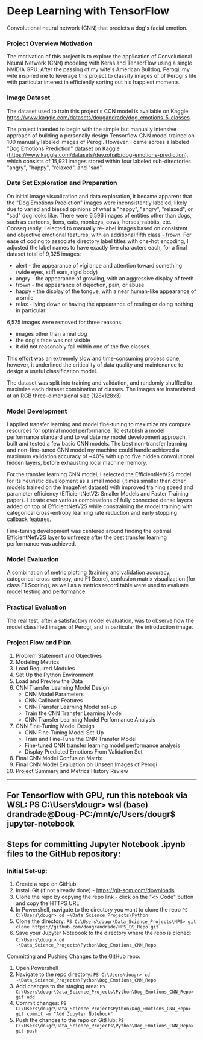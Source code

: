 # Deep Learning with TensorFlow
Convolutional neural network (CNN) that predicts a dog's facial emotion.

### Project Overview Motivation
The motivation of this project is to explore the application of Convolutional Neural Network (CNN) modeling with Keras and TensorFlow using a single NVIDIA GPU. After the passing of my wife's American Bulldog, Perogi, my wife inspired me to leverage this project to classify images of of Perogi's life with particular interest in efficiently sorting out his happiest moments.

### Image Dataset
The dataset used to train this project's CCN model is available on Kaggle: https://www.kaggle.com/datasets/dougandrade/dog-emotions-5-classes.

The project intended to begin with the simple but manually intensive approach of building a personally design Tensorflow CNN model trained on 100 manually labeled images of Perogi. However, I came across a labeled "Dog Emotions Prediction" dataset on Kaggle (https://www.kaggle.com/datasets/devzohaib/dog-emotions-prediction), which consists of 15,921 images stored within four labeled sub-directories "angry", "happy", "relaxed", and "sad".

### Data Set Exploration and Preparation
On initial image visualization and data exploration, it became apparent that the "Dog Emotions Prediction" images were inconsistently labeled, likely due to varied and biased opinions of what a "happy", "angry", "relaxed", or "sad" dog looks like. There were 6,596 images of entities other than dogs, such as cartoons, lions, cats, monkeys, cows, horses, rabbits, etc. Consequently, I elected to manually re-label images based on consistent and objective emotional features, with an additional fifth class - frown. For ease of coding to associate directory label titles with one-hot encoding, I adjusted the label names to have exactly five characters each, for a final dataset total of 9,325 images:

- alert - the appearance of vigilance and attention toward something (wide eyes, stiff ears, rigid body)
- angry - the appearance of growling, with an aggressive display of teeth
- frown - the appearance of dejection, pain, or abuse
- happy - the display of the tongue, with a near human-like appearance of a smile
- relax - lying down or having the appearance of resting or doing nothing in particular

6,575 images were removed for three reasons:
- images other than a real dog
- the dog's face was not visible
- it did not reasonably fall within one of the five classes.

This effort was an extremely slow and time-consuming process done, however, it underlined the criticality of data quality and maintenance to design a useful classification model.

The dataset was split into 
 training and 
 validation, and randomly shuffled to maximize each dataset combination of classes. The images are instantiated at an RGB three-dimensional size (128x128x3).

### Model Development
I applied transfer learning and model fine-tuning to maximize my compute resources for optimal model performance. To establish a model performance standard and to validate my model development approach, I built and tested a few basic CNN models. The best non-transfer learning and non-fine-tuned CNN model my machine could handle achieved a maximum validation accuracy of ~40% with up to five hidden convolutional hidden layers, before exhausting local machine memory.

For the transfer learning CNN model, I selected the EfficientNetV2S model for its heuristic development as a small model (
 times smaller than other models trained on the ImageNet dataset) with improved training speed and parameter efficiency (EfficientNetV2: Smaller Models and Faster Training paper). I iterate over various combinations of fully connected dense layers added on top of EfficientNetV2S while constraining the model training with categorical cross-entropy learning rate reduction and early stopping callback features.

Fine-tuning development was centered around finding the optimal EfficientNetV2S layer to unfreeze after the best transfer learning performance was achieved.

### Model Evaluation
A combination of metric plotting (training and validation accuracy, categorical cross-entropy, and F1 Score), confusion matrix visualization (for class F1 Scoring), as well as a metrics record table were used to evaluate model testing and performance.

### Practical Evaluation
The real test, after a satisfactory model evaluation, was to observe how the model classified images of Perogi, and in particular the introduction image.

### Project Flow and Plan
1. Problem Statement and Objectives
2. Modeling Metrics
3. Load Required Modules
4. Set Up the Python Environment
5. Load and Preview the Data
6. CNN Transfer Learning Model Design
	- CNN Model Parameters
	- CNN Callback Features
	- CNN Transfer Learning Model set-up
	- Train the CNN Transfer Learning Model
	- CNN Transfer Learning Model Performance Analysis
7. CNN Fine-Tuning Model Design
	- CNN Fine-Tuning Model Set-Up
	- Train and Fine-Tune the CNN Transfer Model
	- Fine-tuned CNN transfer learning model performance analysis
	- Display Predicted Emotions From Validation Set
8. Final CNN Model Confusion Matrix
9. Final CNN Model Evaluation on Unseen Images of Perogi
10. Project Summary and Metrics History Review

-------------------------------------------------------------------------------
For Tensorflow with GPU, run this notebook via WSL:
PS C:\Users\dougr> wsl
(base) drandrade@Doug-PC:/mnt/c/Users/dougr$ jupyter-notebook
-------------------------------------------------------------------------------
## Steps for committing Jupyter Notebook .ipynb files to the GitHub repository:
### Initial Set-up:
1. Create a repo on GitHub
2. Install Git (if not already done) - https://git-scm.com/downloads
3. Clone the repo by copying the repo link - click on the "<> Code" button and copy the HTTPS URL
4. In Powershell, navigate to the directory you want to clone the repo
	`PS C:\Users\dougr> cd ~\Data_Science_Projects\Python`
6. Clone the directory:
	`PS C:\Users\dougr\Data_Science_Projects\NPS> git clone https://github.com/dougrandrade/NPS_DS_Repo.git`
7. Save your Jupyter Notebook to the directory where the repo is cloned:
	`C:\Users\dougr> cd ~\Data_Science_Projects\Python\Dog_Emotions_CNN_Repo`

Committing and Pushing Changes to the GitHub repo:
1. Open Powershell
2. Navigate to the repo directory: 
	`PS C:\Users\dougr> cd ~\Data_Science_Projects\Python\Dog_Emotions_CNN_Repo`
3. Add changes to the staging area:
	`PS C:\Users\dougr\Data_Science_Projects\Python\Dog_Emotions_CNN_Repo> git add .`
4. Commit changes:
	`PS C:\Users\dougr\Data_Science_ProjectsPython\Dog_Emotions_CNN_Repo> git commit -m "Add Jupyter Notebook"`
5. Push the changes to the repo on GitHub:
	`PS C:\Users\dougr\Data_Science_Projects\Python\Dog_Emotions_CNN_Repo> git push`
